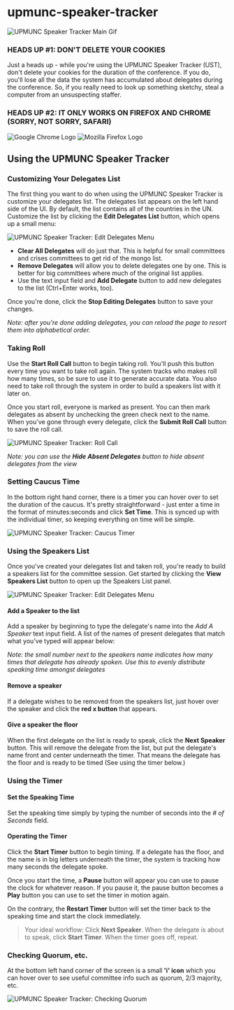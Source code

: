 # upmunc-speaker-tracker

![UPMUNC Speaker Tracker Main Gif](https://github.com/loganmay/upmunc-speaker-tracker/blob/master/speaker_tracker.gif?raw=true)

### HEADS UP \#1: DON'T DELETE YOUR COOKIES

Just a heads up - while you're using the UPMUNC Speaker Tracker (UST), don't delete your cookies for the duration of the conference. If you do, you'll lose all the data the system has accumulated about delegates during the conference. So, if you really need to look up something sketchy, steal a computer from an unsuspecting staffer.

### HEADS UP \#2: IT ONLY WORKS ON FIREFOX AND CHROME (SORRY, NOT SORRY, SAFARI)

![Google Chrome Logo](http://cloud.techylab.com/wp-content/uploads/2012/10/chrome-logo.jpg)
![Mozilla Firefox Logo](http://www.ladadadada.net/images/firefox_logo_transparent_thumb.png)

## Using the UPMUNC Speaker Tracker

### Customizing Your Delegates List

The first thing you want to do when using the UPMUNC Speaker Tracker is customize your delegates list. The delegates list appears on the left hand side of the UI. By default, the list contains all of the countries in the UN. Customize the list by clicking the **Edit Delegates List** button, which opens up a small menu:

![UPMUNC Speaker Tracker: Edit Delegates Menu](https://github.com/loganmay/upmunc-speaker-tracker/blob/master/edit_dels.gif?raw=true)

* **Clear All Delegates** will do just that. This is helpful for small committees and crises committees to get rid of the mongo list.
* **Remove Delegates** will allow you to delete delegates one by one. This is better for big committees where much of the original list applies.
* Use the text input field and **Add Delegate** button to add new delegates to the list (Ctrl+Enter works, too). 

Once you're done, click the **Stop Editing Delegates** button to save your changes.

_Note: after you're done adding delegates, you can reload the page to resort them into alphabetical order._

### Taking Roll

Use the **Start Roll Call** button to begin taking roll.  You'll push this button every time you want to take roll again.  The system tracks who makes roll how many times, so be sure to use it to generate accurate data. You also need to take roll through the system in order to build a speakers list with it later on.

Once you start roll, everyone is marked as present. You can then mark delegates as absent by unchecking the green check next to the name.  When you've gone through every delegate, click the **Submit Roll Call** button to save the roll call.

![UPMUNC Speaker Tracker: Roll Call](https://github.com/loganmay/upmunc-speaker-tracker/blob/master/roll_call.gif?raw=true)

_Note: you can use the **Hide Absent Delegates** button to hide absent delegates from the view_

### Setting Caucus Time
In the bottom right hand corner, there is a timer you can hover over to set the duration of the caucus.  It's pretty straightforward - just enter a time in the format of minutes:seconds and click **Set Time**. This is synced up with the individual timer, so keeping everything on time will be simple.

![UPMUNC Speaker Tracker: Caucus Timer](https://github.com/loganmay/upmunc-speaker-tracker/blob/master/caucus_time.gif?raw=true)

### Using the Speakers List

Once you've created your delegates list and taken roll, you're ready to build a speakers list for the committee session. Get started by clicking the **View Speakers List** button to open up the Speakers List panel.

![UPMUNC Speaker Tracker: Edit Delegates Menu](https://github.com/loganmay/upmunc-speaker-tracker/blob/master/speakers_list.gif?raw=true)

#### Add a Speaker to the list

Add a speaker by beginning to type the delegate's name into the _Add A Speaker_ text input field. A list of the names of present delegates that match what you've typed will appear below:

_Note: the small number next to the speakers name indicates how many times that delegate has already spoken. Use this to evenly distribute speaking time amongst delegates_

#### Remove a speaker

If a delegate wishes to be removed from the speakers list, just hover over the speaker and click the **red x button** that appears.

#### Give a speaker the floor

When the first delegate on the list is ready to speak, click the **Next Speaker** button. This will remove the delegate from the list, but put the delegate's name front and center underneath the timer.  That means the delegate has the floor and is ready to be timed (See using the timer below.)

### Using the Timer

#### Set the Speaking Time

Set the speaking time simply by typing the number of seconds into the _# of Seconds_ field.

#### Operating the Timer

Click the **Start Timer** button to begin timing.  If a delegate has the floor, and the name is in big letters underneath the timer, the system is tracking how many seconds the delegate spoke.

Once you start the time, a **Pause** button will appear you can use to pause the clock for whatever reason. If you pause it, the pause button becomes a **Play** button you can use to set the timer in motion again.

On the contrary, the **Restart Timer** button will set the timer back to the speaking time and start the clock immediately.

> Your ideal workflow: Click **Next Speaker**. When the delegate is about to speak, click **Start Timer**. When the timer goes off, repeat.

### Checking Quorum, etc.

At the bottom left hand corner of the screen is a small **'i' icon** which you can hover over to see useful committee info such as quorum, 2/3 majority, etc.

![UPMUNC Speaker Tracker: Checking Quorum](https://github.com/loganmay/upmunc-speaker-tracker/blob/master/info.PNG?raw=true)
